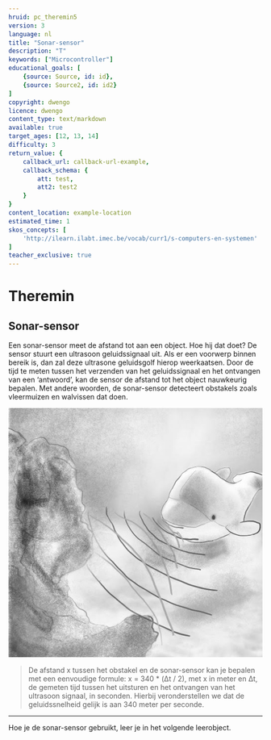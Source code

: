 ```yaml
---
hruid: pc_theremin5
version: 3
language: nl
title: "Sonar-sensor"
description: "T"
keywords: ["Microcontroller"]
educational_goals: [
    {source: Source, id: id}, 
    {source: Source2, id: id2}
]
copyright: dwengo
licence: dwengo
content_type: text/markdown
available: true
target_ages: [12, 13, 14]
difficulty: 3
return_value: {
    callback_url: callback-url-example,
    callback_schema: {
        att: test,
        att2: test2
    }
}
content_location: example-location
estimated_time: 1
skos_concepts: [
    'http://ilearn.ilabt.imec.be/vocab/curr1/s-computers-en-systemen'
]
teacher_exclusive: true
---
```


# Theremin

## Sonar-sensor

Een sonar-sensor meet de afstand tot aan een object. Hoe hij dat doet? De sensor stuurt een ultrasoon geluidssignaal uit. Als er een voorwerp binnen bereik is, dan zal deze ultrasone geluidsgolf hierop weerkaatsen. Door de tijd te meten tussen het verzenden van het geluidssignaal en het ontvangen van een ‘antwoord’, kan de sensor de afstand tot het object nauwkeurig bepalen. Met andere woorden, de sonar-sensor detecteert obstakels zoals vleermuizen en walvissen dat doen.

![](embed/sonar.jpg "walvis")

> De afstand x tussen het obstakel en de sonar-sensor kan je bepalen met een eenvoudige formule: x = 340 * (Δt / 2), met x in meter en Δt, de gemeten tijd tussen het uitsturen en het ontvangen van het ultrasoon signaal, in seconden. Hierbij veronderstellen we dat de geluidssnelheid gelijk is aan 340 meter per seconde.

***

Hoe je de sonar-sensor gebruikt, leer je in het volgende leerobject.
